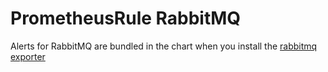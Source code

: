# PrometheusRule RabbitMQ

Alerts for RabbitMQ are bundled in the chart when you install the [rabbitmq exporter](../../exporter/rabbitmq/README.md)